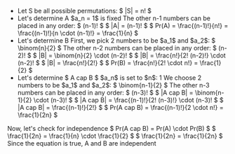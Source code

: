 <ul>
<li> Let S be all possible permutations: $ |S| = n! $
	<li> Let's determine A 
	      $a_n = 1$ is fixed 
The other n-1 numbers can be placed in any order: $ (n-1)! $ 
$ |A| = (n-1)! $ 
$ Pr(A) = \frac{(n-1)!}{n!} = \frac{(n-1)!}{n \cdot (n-1)!} = \frac{1}{n} $
	<li> Let's determine B 
	      First, we pick 2 numbers to be $a_1$ and $a_2$: $ \binom{n}{2} $ 
The other n-2 numbers can be placed in any order: $ (n-2)! $ 
$ |B| = \binom{n}{2} \cdot (n-2)! $ 
$ |B| = \frac{n!}{2! (n-2)!} \cdot (n-2)! $ 
$ |B| = \frac{n!}{2!} $ 
$ Pr(B) = \frac{n!}{2! \cdot n!} = \frac{1}{2} $
	<li> Let's determine $ A cap B $ 
	      $a_n$ is set to $n$: 1 
We choose 2 numbers to be $a_1$ and $a_2$: $ \binom{n-1}{2} $ 
The other n-3 numbers can be placed in any order: $ (n-3)! $ 
$ |A cap B| = \binom{n-1}{2} \cdot (n-3)! $ 
$ |A cap B| = \frac{(n-1)!}{2! (n-3)!} \cdot (n-3)! $ 
$ |A cap B| = \frac{(n-1)!}{2!} $ 
$ Pr(A cap B) = \frac{(n-1)!}{2 \cdot n!} = \frac{1}{2n} $
</ul>
Now, let's check for independence 
$ Pr(A cap B) = Pr(A) \cdot Pr(B) $ 
$ \frac{1}{2n} = \frac{1}{n} \cdot \frac{1}{2} $ 
$ \frac{1}{2n} = \frac{1}{2n} $ 
Since the equation is true, A and B are independent
